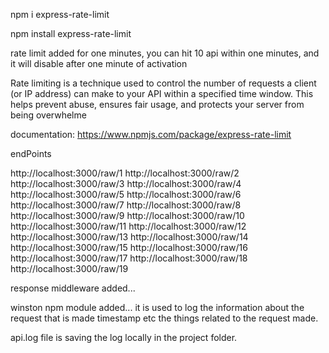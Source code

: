 npm i express-rate-limit

npm install express-rate-limit 

rate limit added for one minutes, you can hit 10 api within one minutes, and it will disable after one minute of activation

Rate limiting is a technique used to control the number of requests a client (or IP address) can make to your API within a specified time window. This helps prevent abuse, ensures fair usage, and protects your server from being overwhelme

documentation: https://www.npmjs.com/package/express-rate-limit

endPoints

http://localhost:3000/raw/1
http://localhost:3000/raw/2
http://localhost:3000/raw/3
http://localhost:3000/raw/4
http://localhost:3000/raw/5
http://localhost:3000/raw/6
http://localhost:3000/raw/7
http://localhost:3000/raw/8
http://localhost:3000/raw/9
http://localhost:3000/raw/10
http://localhost:3000/raw/11
http://localhost:3000/raw/12
http://localhost:3000/raw/13
http://localhost:3000/raw/14
http://localhost:3000/raw/15
http://localhost:3000/raw/16
http://localhost:3000/raw/17
http://localhost:3000/raw/18
http://localhost:3000/raw/19


response middleware added...

winston npm module added... it is used to log the information about the request that is made timestamp etc the things related to the request made.

api.log file is saving the log locally in the project folder.